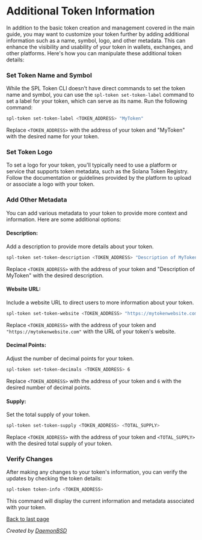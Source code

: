 # Additional Token Information

In addition to the basic token creation and management covered in the main guide, you may want to customize your token further by adding additional information such as a name, symbol, logo, and other metadata. This can enhance the visibility and usability of your token in wallets, exchanges, and other platforms. Here's how you can manipulate these additional token details:

### Set Token Name and Symbol

While the SPL Token CLI doesn't have direct commands to set the token name and symbol, you can use the `spl-token set-token-label` command to set a label for your token, which can serve as its name. Run the following command:

```bash
spl-token set-token-label <TOKEN_ADDRESS> "MyToken"
```

Replace `<TOKEN_ADDRESS>` with the address of your token and "MyToken" with the desired name for your token.

### Set Token Logo

To set a logo for your token, you'll typically need to use a platform or service that supports token metadata, such as the Solana Token Registry. Follow the documentation or guidelines provided by the platform to upload or associate a logo with your token.

### Add Other Metadata

You can add various metadata to your token to provide more context and information. Here are some additional options:

#### Description:

Add a description to provide more details about your token.

```bash
spl-token set-token-description <TOKEN_ADDRESS> "Description of MyToken"
```

Replace `<TOKEN_ADDRESS>` with the address of your token and "Description of MyToken" with the desired description.

#### Website URL:

Include a website URL to direct users to more information about your token.

```bash
spl-token set-token-website <TOKEN_ADDRESS> "https://mytokenwebsite.com"
```

Replace `<TOKEN_ADDRESS>` with the address of your token and `"https://mytokenwebsite.com"` with the URL of your token's website.

#### Decimal Points:

Adjust the number of decimal points for your token.

```bash
spl-token set-token-decimals <TOKEN_ADDRESS> 6
```

Replace `<TOKEN_ADDRESS>` with the address of your token and `6` with the desired number of decimal points.

#### Supply:

Set the total supply of your token.

```bash
spl-token set-token-supply <TOKEN_ADDRESS> <TOTAL_SUPPLY>
```

Replace `<TOKEN_ADDRESS>` with the address of your token and `<TOTAL_SUPPLY>` with the desired total supply of your token.

### Verify Changes

After making any changes to your token's information, you can verify the updates by checking the token details:

```bash
spl-token token-info <TOKEN_ADDRESS>
```

This command will display the current information and metadata associated with your token.

[Back to last page](../README.md)

_Created by [DaemonBSD](https://x.com/DaemonB2D)_
